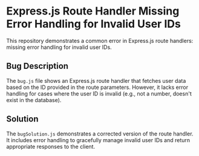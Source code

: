 # Express.js Route Handler Missing Error Handling for Invalid User IDs

This repository demonstrates a common error in Express.js route handlers: missing error handling for invalid user IDs.

## Bug Description
The `bug.js` file shows an Express.js route handler that fetches user data based on the ID provided in the route parameters.  However, it lacks error handling for cases where the user ID is invalid (e.g., not a number, doesn't exist in the database).

## Solution
The `bugSolution.js` demonstrates a corrected version of the route handler. It includes error handling to gracefully manage invalid user IDs and return appropriate responses to the client.